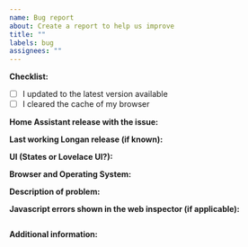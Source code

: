 ```yaml
---
name: Bug report
about: Create a report to help us improve
title: ""
labels: bug
assignees: ""
---
```


<!-- READ THIS FIRST:
- If you need additional help with this template please refer to https://www.home-assistant.io/help/reporting_issues/
- Make sure you are running the latest version of Home Assistant before reporting an issue: https://github.com/home-assistant/home-assistant/releases
- Provide as many details as possible. Do not delete any text from this template!
-->

**Checklist:**

- [ ] I updated to the latest version available
- [ ] I cleared the cache of my browser

**Home Assistant release with the issue:**

<!--
- Frontend -> Developer tools -> Info
- Or use this command: hass --version
-->

**Last working Longan release (if known):**

**UI (States or Lovelace UI?):**

<!--
- Frontend -> Developer tools -> Info
-->

**Browser and Operating System:**

<!--
Provide details about what browser (and version) you are seeing the issue in. And also which operating system this is on. If possible try to replicate the issue in other browsers and include your findings here.
-->

**Description of problem:**

<!--
Explain what the issue is, and how things should look/behave. If possible provide a screenshot with a description.
-->

**Javascript errors shown in the web inspector (if applicable):**

```

```

**Additional information:**
